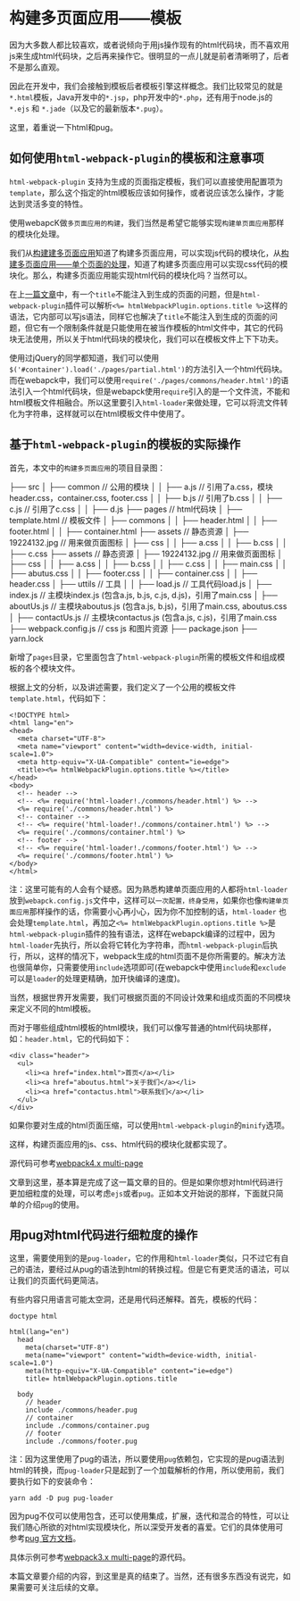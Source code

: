 # 构建多页面应用——模板

因为大多数人都比较喜欢，或者说倾向于用js操作现有的html代码块，而不喜欢用js来生成html代码块，之后再来操作它。很明显的一点儿就是前者清晰明了，后者不是那么直观。

因此在开发中，我们会接触到模板后者模板引擎这样概念。我们比较常见的就是`*.html`模板，Java开发中的`*.jsp`，php开发中的`*.php`，还有用于node.js的`*.ejs` 和 `*.jade`（以及它的最新版本`*.pug`）。

这里，着重说一下html和pug。

## 如何使用`html-webpack-plugin`的模板和注意事项

`html-webpack-plugin` 支持为生成的页面指定模板，我们可以直接使用配置项为`template`，那么这个指定的html模板应该如何操作，或者说应该怎么操作，才能达到灵活多变的特性。

使用webapcK做`多页面应用的构建`，我们当然是希望它能够实现`构建单页面应用`那样的模块化处理。

我们从[构建建多页面应用](https://github.com/lvzhenbang/webpack-learning/tree/master/doc/two/multi-page.md)知道了构建多页面应用，可以实现js代码的模块化，从[构建多页面应用——单个页面的处理](https://github.com/lvzhenbang/webpack-play/blob/master/doc/two/multi-page-single-page.md)，知道了构建多页面应用可以实现css代码的模块化。那么，构建多页面应用能实现html代码的模块化吗？当然可以。

在上[一篇文章](https://github.com/lvzhenbang/webpack-play/blob/master/doc/two/multi-page-single-page.md)中，有一个`title`不能注入到生成的页面的问题，但是`html-webpack-plugin`插件可以解析`<%= htmlWebpackPlugin.options.title %>`这样的语法，它内部可以写js语法，同样它也解决了`title`不能注入到生成的页面的问题，但它有一个限制条件就是只能使用在被当作模板的html文件中，其它的代码块无法使用，所以关于html代码块的模块化，我们可以在模板文件上下下功夫。

使用过jQuery的同学都知道，我们可以使用`$('#container').load('./pages/partial.html')`的方法引入一个html代码块。而在webapck中，我们可以使用`require('./pages/commons/header.html')`的语法引入一个html代码块，但是webapck使用`require`引入的是一个文件流，不能和html模板文件相融合。所以这里要引入`html-loader`来做处理，它可以将流文件转化为字符串，这样就可以在html模板文件中使用了。

## 基于`html-webpack-plugin`的模板的实际操作

首先，本文中的`构建多页面应用`的项目目录图：

├── src
  │   ├── common            // 公用的模块
  │   │  ├── a.js           // 引用了a.css，模块header.css，container.css, footer.css
  │   │  ├── b.js           // 引用了b.css
  │   │  ├── c.js           // 引用了c.css
  │   │  ├── d.js
  ├── pages                // html代码块
  │   ├── template.html    // 模板文件
  │   ├── commons
  │   │  ├── header.html
  │   │  ├── footer.html
  │   │  ├── container.html
  ├── assets               // 静态资源
  │   ├── 19224132.jpg     // 用来做页面图标
  │   ├── css
  │   │  ├── a.css
  │   │  ├── b.css
  │   │  ├── c.css
  ├── assets               // 静态资源
  │   ├── 19224132.jpg     // 用来做页面图标
  │   ├── css
  │   │  ├── a.css
  │   │  ├── b.css
  │   │  ├── c.css
  │   │  ├── main.css
  │   │  ├── abutus.css
  │   │  ├── footer.css
  │   │  ├── container.css
  │   │  ├── header.css
  │   ├── uttils            // 工具
  │   │  ├── load.js        // 工具代码load.js
  │   ├── index.js          // 主模块index.js (包含a.js, b.js, c.js, d.js)，引用了main.css
  │   ├── aboutUs.js	      // 主模块aboutus.js (包含a.js, b.js)，引用了main.css, aboutus.css
  │   ├── contactUs.js      // 主模块contactus.js (包含a.js, c.js)，引用了main.css
  ├── webpack.config.js     // css js 和图片资源
  ├── package.json
  ├── yarn.lock

新增了`pages`目录，它里面包含了`html-webpack-plugin`所需的模板文件和组成模板的各个模块文件。

根据上文的分析，以及讲述需要，我们定义了一个公用的模板文件`template.html`，代码如下：

```
<!DOCTYPE html>
<html lang="en">
<head>
  <meta charset="UTF-8">
  <meta name="viewport" content="width=device-width, initial-scale=1.0">
  <meta http-equiv="X-UA-Compatible" content="ie=edge">
  <title><%= htmlWebpackPlugin.options.title %></title>
</head>
<body>
  <!-- header -->
  <!-- <%= require('html-loader!./commons/header.html') %> -->
  <%= require('./commons/header.html') %>
  <!-- container -->
  <!-- <%= require('html-loader!./commons/container.html') %> -->
  <%= require('./commons/container.html') %>
  <!-- footer -->
  <!-- <%= require('html-loader!./commons/footer.html') %> -->
  <%= require('./commons/footer.html') %>
</body>
</html>
```

注：这里可能有的人会有个疑惑。因为熟悉构建单页面应用的人都将`html-loader`放到`webapck.config.js`文件中，这样可以`一次配置，终身受用`，如果你也像`构建单页面应用`那样操作的话，你需要小心再小心，因为你不加控制的话，`html-loader` 也会处理`template.html`，再加之`<%= htmlWebpackPlugin.options.title %>`是`html-webpack-plugin`插件的独有语法，这样在webapck编译的过程中，因为`html-loader`先执行，所以会将它转化为字符串，而`html-webpack-plugin`后执行，所以，这样的情况下，webpack生成的html页面不是你所需要的。解决方法也很简单你，只需要使用`include`选项即可(在webapck中使用`include`和`exclude`可以是`loader`的处理更精确，加开快编译的速度)。

当然，根据世界开发需要，我们可根据页面的不同设计效果和组成页面的不同模块来定义不同的html模板。

而对于哪些组成html模板的html模块，我们可以像写普通的html代码块那样，如：`header.html`，它的代码如下：

```
<div class="header">
  <ul>
    <li><a href="index.html">首页</a></li>
    <li><a href="aboutus.html">关于我们</a></li>
    <li><a href="contactus.html">联系我们</a></li>
  </ul>
</div>
```

如果你要对生成的html页面压缩，可以使用`html-webpack-plugin`的`minify`选项。

这样，构建页面应用的js、css、html代码的模块化就都实现了。

源代码可参考[webpack4.x multi-page](https://github.com/lvzhenbang/webpack4.x-multi-page)

文章到这里，基本算是完成了这一篇文章的目的。但是如果你想对html代码进行更加细粒度的处理，可以考虑`ejs`或者`pug`。正如本文开始说的那样，下面就只简单的介绍`pug`的使用。

## 用pug对html代码进行细粒度的操作

这里，需要使用到的是`pug-loader`，它的作用和`html-loader`类似，只不过它有自己的语法，要经过从pug的语法到html的转换过程。但是它有更灵活的语法，可以让我们的页面代码更简洁。

有些内容只用语言可能太空洞，还是用代码还解释。首先，模板的代码：

```
doctype html

html(lang="en")
  head
    meta(charset="UTF-8")
    meta(name="viewport" content="width=device-width, initial-scale=1.0")
    meta(http-equiv="X-UA-Compatible" content="ie=edge")
    title= htmlWebpackPlugin.options.title
    
  body
    // header
    include ./commons/header.pug
    // container
    include ./commons/container.pug
    // footer
    include ./commons/footer.pug
```

注：因为这里使用了pug的语法，所以要使用`pug`依赖包，它实现的是pug语法到html的转换，而`pug-loader`只是起到了一个加载解析的作用，所以使用前，我们要执行如下的安装命令：

```
yarn add -D pug pug-loader
```

因为pug不仅可以使用包含，还可以使用集成，扩展，迭代和混合的特性，可以让我们随心所欲的对html实现模块化，所以深受开发者的喜爱。它们的具体使用可参考[pug 官方文档](https://pug.bootcss.com/language/includes.html)。

具体示例可参考[webpack3.x multi-page](https://github.com/lvzhenbang/webpack3.x-multi-page)的源代码。

本篇文章要介绍的内容，到这里是真的结束了。当然，还有很多东西没有说完，如果需要可关注后续的文章。

